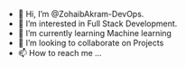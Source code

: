 - 👋 Hi, I’m @ZohaibAkram-DevOps.
- 👀 I’m interested in Full Stack Development.
- 🌱 I’m currently learning Machine learning
- 💞️ I’m looking to collaborate on Projects 
- 📫 How to reach me ...

<!---
ZohaibAkram-DevOps/ZohaibAkram-DevOps is a ✨ special ✨ repository because its `README.md` (this file) appears on your GitHub profile.
You can click the Preview link to take a look at your changes.
--->
